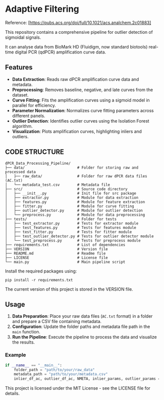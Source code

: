 # Adaptive Filtering

Reference: [https://pubs.acs.org/doi/full/10.1021/acs.analchem.2c01883]

This repository contains a comprehensive pipeline for outlier detection of sigmoidal signals. 

It can analyse data from BioMark HD (Fluidigm, now standard biotools) real-time digital PCR (qdPCR) amplification curve data. 

## Features

- **Data Extraction**: Reads raw dPCR amplification curve data and metadata.
- **Preprocessing**: Removes baseline, negative, and late curves from the dataset.
- **Curve Fitting**: Fits the amplification curves using a sigmoid model in parallel for efficiency.
- **Parameter Normalization**: Normalizes curve fitting parameters across different panels.
- **Outlier Detection**: Identifies outlier curves using the Isolation Forest algorithm.
- **Visualization**: Plots amplification curves, highlighting inliers and outliers.

## CODE STRUCTURE
```
dPCR_Data_Processing_Pipeline/
├── data/                        # Folder for storing raw and processed data
│   ├── raw_data/                # Folder for raw dPCR data files (AC.txt)
│   └── metadata_test.csv        # Metadata file
├── src/                         # Source code directory
│   ├── __init__.py              # Init file for src package
│   ├── extractor.py             # Module for data extraction
│   ├── features.py              # Module for feature extraction
│   ├── fitter.py                # Module for curve fitting
│   ├── outlier_detector.py      # Module for outlier detection
│   └── preprocess.py            # Module for data preprocessing
├── tests/                       # Folder for tests
│   ├── test_extractor.py        # Tests for extractor module
│   ├── test_features.py         # Tests for features module
│   ├── test_fitter.py           # Tests for fitter module
│   ├── test_outlier_detector.py # Tests for outlier detector module
│   └── test_preprocess.py       # Tests for preprocess module
├── requirements.txt             # List of dependencies
├── VERSION                      # Version file
├── README.md                    # Readme file
├── LICENSE                      # License file
└── main.py                      # Main pipeline script
```

Install the required packages using:
```
pip install -r requirements.txt
```
The current version of this project is stored in the VERSION file.


## Usage

1. **Data Preparation**: Place your raw data files (`AC.txt` format) in a folder and prepare a CSV file containing metadata.
2. **Configuration**: Update the folder paths and metadata file path in the `main` function.
3. **Run the Pipeline**: Execute the pipeline to process the data and visualize the results.

### Example

```python
if __name__ == "__main__":
    folder_path = "path/to/your/raw_data"
    metadata_path = "path/to/your/metadata.csv"
    inlier_df_ac, outlier_df_ac, NMETA, inlier_params, outlier_params = main(folder_path, metadata_path)
```

This project is licensed under the MIT License - see the LICENSE file for details.
